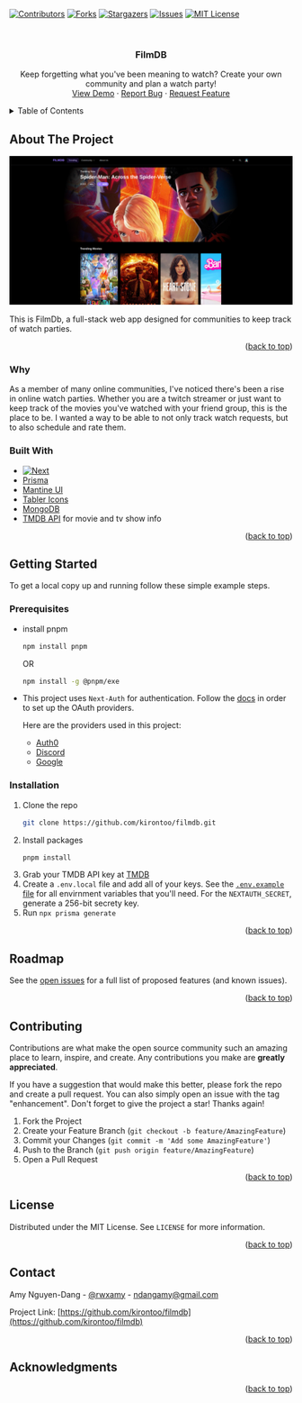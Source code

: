 <!-- Improved compatibility of back to top link: See: https://github.com/othneildrew/Best-README-Template/pull/73 -->
<a name="readme-top"></a>
<!--
*** Thanks for checking out the Best-README-Template. If you have a suggestion
*** that would make this better, please fork the repo and create a pull request
*** or simply open an issue with the tag "enhancement".
*** Don't forget to give the project a star!
*** Thanks again! Now go create something AMAZING! :D
-->



<!-- PROJECT SHIELDS -->
<!--
*** I'm using markdown "reference style" links for readability.
*** Reference links are enclosed in brackets [ ] instead of parentheses ( ).
*** See the bottom of this document for the declaration of the reference variables
*** for contributors-url, forks-url, etc. This is an optional, concise syntax you may use.
*** https://www.markdownguide.org/basic-syntax/#reference-style-links
-->
[![Contributors][contributors-shield]][contributors-url]
[![Forks][forks-shield]][forks-url]
[![Stargazers][stars-shield]][stars-url]
[![Issues][issues-shield]][issues-url]
[![MIT License][license-shield]][license-url]


<!-- PROJECT LOGO -->
<br />
<h3 align="center">FilmDB</h3>

  <p align="center">
    Keep forgetting what you've been meaning to watch? Create your own community and plan a watch party!
    <br />
    <a href="https://filmdb.vercel.app">View Demo</a>
    ·
    <a href="https://github.com/kirontoo/filmdb/issues">Report Bug</a>
    ·
    <a href="https://github.com/kirontoo/filmdb/issues">Request Feature</a>
  </p>
</div>



<!-- TABLE OF CONTENTS -->
<details>
  <summary>Table of Contents</summary>
  <ol>
    <li>
      <a href="#about-the-project">About The Project</a>
      <ul>
        <li><a href="#why">Why</a></li>
        <li><a href="#built-with">Built With</a></li>
      </ul>
    </li>
    <li>
      <a href="#getting-started">Getting Started</a>
      <ul>
        <li><a href="#prerequisites">Prerequisites</a></li>
        <li><a href="#installation">Installation</a></li>
      </ul>
    </li>
    <li><a href="#usage">Usage</a></li>
    <li><a href="#roadmap">Roadmap</a></li>
    <li><a href="#contributing">Contributing</a></li>
    <li><a href="#license">License</a></li>
    <li><a href="#contact">Contact</a></li>
    <li><a href="#acknowledgments">Acknowledgments</a></li>
  </ol>
</details>



<!-- ABOUT THE PROJECT -->
## About The Project

[![Product Name Screen Shot][product-screenshot]](https://filmdb.vercel.app)

This is FilmDb, a full-stack web app designed for communities to keep track of watch parties.

<p align="right">(<a href="#readme-top">back to top</a>)</p>

### Why
As a member of many online communities, I've noticed there's been a rise in online watch parties. Whether you 
are a twitch streamer or just want to keep track of the movies you've watched with your friend group, this is the place to be.
I wanted a way to be able to not only track watch requests, but to also schedule and rate them.


### Built With

* [![Next][Next.js]][Next-url]
* [Prisma](https://www.prisma.io)
* [Mantine UI](https://mantine.dev)
* [Tabler Icons](https://tabler-icons.io)
* [MongoDB](https://www.mongodb.com)
* [TMDB API](https://www.themoviedb.org) for movie and tv show info

<p align="right">(<a href="#readme-top">back to top</a>)</p>

<!-- GETTING STARTED -->
## Getting Started

To get a local copy up and running follow these simple example steps.

### Prerequisites

* install pnpm
  ```sh
  npm install pnpm
  ```

  OR

  ```sh
  npm install -g @pnpm/exe
  ```
* This project uses `Next-Auth` for authentication. Follow the [docs](https://next-auth.js.org/getting-started/introduction) in order to set up the OAuth providers.

  Here are the providers used in this project:
  * [Auth0](https://next-auth.js.org/providers/auth0)
  * [Discord](https://next-auth.js.org/providers/discord)
  * [Google](https://next-auth.js.org/providers/google)

### Installation

1. Clone the repo
   ```sh
   git clone https://github.com/kirontoo/filmdb.git
   ```
2. Install packages
   ```sh
   pnpm install
   ```
3. Grab your TMDB API key at [TMDB](https://www.themoviedb.org/documentation/api)
4. Create a `.env.local` file and add all of your keys. See the [`.env.example` file](./.env.example) for all envirnment variables that you'll need. For the `NEXTAUTH_SECRET`, generate a 256-bit secrety key.
5. Run `npx prisma generate` 


<p align="right">(<a href="#readme-top">back to top</a>)</p>


<!-- ROADMAP -->
## Roadmap

See the [open issues](https://github.com/kirontoo/filmdb/issues) for a full list of proposed features (and known issues).

<p align="right">(<a href="#readme-top">back to top</a>)</p>



<!-- CONTRIBUTING -->
## Contributing

Contributions are what make the open source community such an amazing place to learn, inspire, and create. Any contributions you make are **greatly appreciated**.

If you have a suggestion that would make this better, please fork the repo and create a pull request. You can also simply open an issue with the tag "enhancement".
Don't forget to give the project a star! Thanks again!

1. Fork the Project
2. Create your Feature Branch (`git checkout -b feature/AmazingFeature`)
3. Commit your Changes (`git commit -m 'Add some AmazingFeature'`)
4. Push to the Branch (`git push origin feature/AmazingFeature`)
5. Open a Pull Request

<p align="right">(<a href="#readme-top">back to top</a>)</p>



<!-- LICENSE -->
## License

Distributed under the MIT License. See `LICENSE` for more information.

<p align="right">(<a href="#readme-top">back to top</a>)</p>



<!-- CONTACT -->
## Contact

Amy Nguyen-Dang - [@rwxamy](https://twitter.com/rwxamy) - ndangamy@gmail.com

Project Link: [https://github.com/kirontoo/filmdb](https://github.com/kirontoo/filmdb)

<p align="right">(<a href="#readme-top">back to top</a>)</p>



<!-- ACKNOWLEDGMENTS -->
## Acknowledgments

<p align="right">(<a href="#readme-top">back to top</a>)</p>



<!-- MARKDOWN LINKS & IMAGES -->
<!-- https://www.markdownguide.org/basic-syntax/#reference-style-links -->
[contributors-shield]: https://img.shields.io/github/contributors/kirontoo/filmdb.svg?style=for-the-badge
[contributors-url]: https://github.com/kirontoo/filmdb/graphs/contributors
[forks-shield]: https://img.shields.io/github/forks/kirontoo/filmdb.svg?style=for-the-badge
[forks-url]: https://github.com/kirontoo/filmdb/network/members
[stars-shield]: https://img.shields.io/github/stars/kirontoo/filmdb.svg?style=for-the-badge
[stars-url]: https://github.com/kirontoo/filmdb/stargazers
[issues-shield]: https://img.shields.io/github/issues/kirontoo/filmdb.svg?style=for-the-badge
[issues-url]: https://github.com/kirontoo/filmdb/issues
[license-shield]: https://img.shields.io/github/license/kirontoo/filmdb.svg?style=for-the-badge
[license-url]: https://github.com/kirontoo/filmdb/blob/master/LICENSE.txt
[linkedin-shield]: https://img.shields.io/badge/-LinkedIn-black.svg?style=for-the-badge&logo=linkedin&colorB=555
[linkedin-url]: https://linkedin.com/in/amyndang
[product-screenshot]: images/screenshot.png
[Next.js]: https://img.shields.io/badge/next.js-000000?style=for-the-badge&logo=nextdotjs&logoColor=white
[Next-url]: https://nextjs.org/
[React.js]: https://img.shields.io/badge/React-20232A?style=for-the-badge&logo=react&logoColor=61DAFB
[React-url]: https://reactjs.org/
[Vue.js]: https://img.shields.io/badge/Vue.js-35495E?style=for-the-badge&logo=vuedotjs&logoColor=4FC08D
[Vue-url]: https://vuejs.org/
[Angular.io]: https://img.shields.io/badge/Angular-DD0031?style=for-the-badge&logo=angular&logoColor=white
[Angular-url]: https://angular.io/
[Svelte.dev]: https://img.shields.io/badge/Svelte-4A4A55?style=for-the-badge&logo=svelte&logoColor=FF3E00
[Svelte-url]: https://svelte.dev/
[Laravel.com]: https://img.shields.io/badge/Laravel-FF2D20?style=for-the-badge&logo=laravel&logoColor=white
[Laravel-url]: https://laravel.com
[Bootstrap.com]: https://img.shields.io/badge/Bootstrap-563D7C?style=for-the-badge&logo=bootstrap&logoColor=white
[Bootstrap-url]: https://getbootstrap.com
[JQuery.com]: https://img.shields.io/badge/jQuery-0769AD?style=for-the-badge&logo=jquery&logoColor=white
[JQuery-url]: https://jquery.com 
